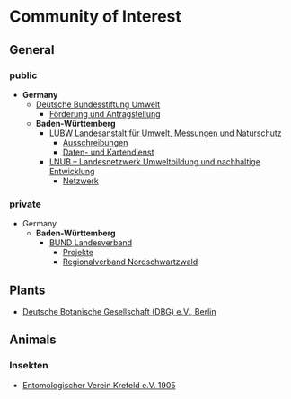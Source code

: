 <!-- TITLE: Community Of Interest -->
<!-- SUBTITLE: A quick summary of Community Of Interest -->
# Community of Interest
## General 
### public
* **Germany**
  * [Deutsche Bundesstiftung Umwelt](https://www.dbu.de/)
    * [Förderung und Antragstellung](https://www.dbu.de/index.php?menuecms=2505)
  * **Baden-Württemberg**
    * [LUBW Landesanstalt für Umwelt, Messungen und Naturschutz](https://www.lubw.baden-wuerttemberg.de/)
      * [Ausschreibungen](http://www4.lubw.baden-wuerttemberg.de/servlet/is/32468/)
      * [Daten- und Kartendienst](http://udo.lubw.baden-wuerttemberg.de/public/index.xhtml)
    * [LNUB – Landesnetzwerk Umweltbildung und nachhaltige Entwicklung](http://www.lnub.de/)
      * [Netzwerk](http://www.lnub.de/TeilnehmerSuche)

### private
* Germany
  * **Baden-Württemberg**
    * [BUND Landesverband](https://www.bund-bawue.de/)
      * [Projekte](https://www.bund-bawue.de/themen/natur-landwirtschaft/aktiv-im-naturschutz/anna/)
      * [Regionalverband Nordschwartzwald](http://www.bund-nordschwarzwald.de/)
## Plants
* [Deutsche Botanische Gesellschaft (DBG) e.V., Berlin](https://www.deutsche-botanische-gesellschaft.de/)
## Animals
### Insekten
* [Entomologischer Verein Krefeld e.V. 1905](http://www.entomologica.org/)